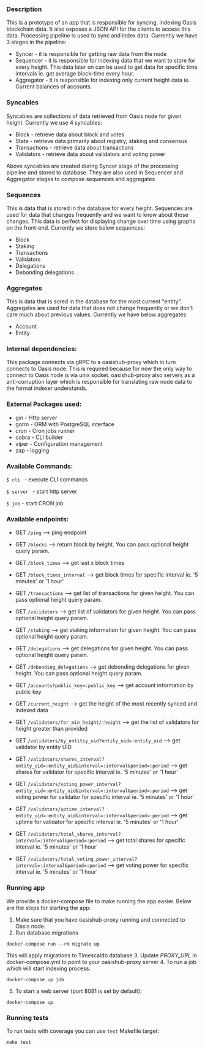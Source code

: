 ### Description

This is a prototype of an app that is responsible for syncing, indexing Oasis blockchain data. 
It also exposes a JSON API for the clients to access this data.
Processing pipeline is used to sync and index data. Currently we have 3 stages in the pipeline:
* Syncer - it is responsible for getting raw data from the node
* Sequencer - it is responsible for indexing data that we want to store for every height. This data later on 
can be used to get data for specific time intervals ie. get average block-time every hour.
* Aggregator - it is responsible for indexing only current height data ie. Current balances of accounts.

### Syncables
Syncables are collections of data retrieved from Oasis node for given height. Currently we use 4 syncables:
* Block - retrieve data about block and votes
* State - retrieve data primarily about registry, staking and consensus
* Transactions - retrieve data about transactions
* Validators - retrieve data about validators and voting power

Above syncables are created during Syncer stage of the processing pipeline and stored to database.
They are also used in Sequencer and Aggregator stages to compose sequences and aggregates

### Sequences
This is data that is stored in the database for every height. Sequences are used for data that 
changes frequently and we want to know about those changes. This data is perfect for displaying change over time using graphs on the front-end.
Currently we store below sequences: 
* Block
* Staking
* Transactions
* Validators
* Delegations
* Debonding delegations

### Aggregates
This is data that is sored in the database for the most current "entity". Aggregates are used for data
that does not change frequently or we don't care much about previous values. 
Currently we have below aggregates:
* Account
* Entity

### Internal dependencies:
This package connects via gRPC to a oasishub-proxy which in turn connects to Oasis node.
This is required because for now the only way to connect to Oasis node is via unix socket.
oasishub-proxy also servers as a anti-corruption layer which is responsible for translating raw node 
data to the format indexer understands.

### External Packages used:
* gin - Http server
* gorm - ORM with PostgreSQL interface
* cron - Cron jobs runner
* cobra - CLI builder
* viper - Configuration management
* zap - logging 

### Available Commands:

``$ cli `` - execute CLI commands

``$ server `` - start http server

``$ job`` - start CRON job

### Available endpoints:

* GET    `/ping`                     --> ping endpoint
* GET    `/blocks`           --> return block by height. You can pass optional height query param.
* GET    `/block_times`       --> get last x block times
* GET    `/block_times_interval` --> get block times for specific interval ie. '5 minutes' or '1 hour'
* GET    `/transactions`     --> get list of transactions for given height. You can pass optional height query param.
* GET    `/validators`       --> get list of validators for given height. You can pass optional height query param.
* GET    `/staking`          --> get staking information for given height. You can pass optional height query param.
* GET    `/delegations`      --> get delegations for given height. You can pass optional height query param.
* GET    `/debonding_delegations` --> get debonding delegations for given height. You can pass optional height query param.
* GET    `/accounts?public_key=:public_key`     --> get account information by public key
* GET    `/current_height`     --> get the height of the most recently synced and indexed data
* GET    `/validators/for_min_height/:height`     --> get the list of validators for height greater than provided
* GET    `/validators/by_entitiy_uid?entity_uid=:entity_uid`     --> get validator by entity UID
* GET    `/validators/shares_interval?entity_uid=:entity_uid&interval=:interval&period=:period`     --> get shares for validator for specific interval ie. '5 minutes' or '1 hour'
* GET    `/validators/voting_power_interval?entity_uid=:entity_uid&interval=:interval&period=:period`     --> get voting power for validator for specific interval ie. '5 minutes' or '1 hour'
* GET    `/validators/uptime_interval?entity_uid=:entity_uid&interval=:interval&period=:period`     --> get uptime for validator for specific interval ie. '5 minutes' or '1 hour'

* GET    `/validators/total_shares_interval?interval=:interval&period=:period`     --> get total shares for specific interval ie. '5 minutes' or '1 hour'
* GET    `/validators/total_voting_power_interval?interval=:interval&period=:period`     --> get voting power for specific interval ie. '5 minutes' or '1 hour'

### Running app

We provide a docker-compose file to make running the app easier. Below are the steps for starting the app:

1. Make sure that you have oasishub-proxy running and connected to Oasis node.
2. Run database migrations
```shell script
docker-compose run --rm migrate up
```
This will apply migrations to Timescaldb database
3. Update *PROXY_URL* in docker-compose.yml to point to your oasishub-proxy server
4. To run a job which will start indexing process:
```shell script
docker-compose up job
``` 
5. To start a web server (port 8081 is set by default):
```shell script
docker-compose up
```

### Running tests

To run tests with coverage you can use `test` Makefile target:
```shell script
make test
```

